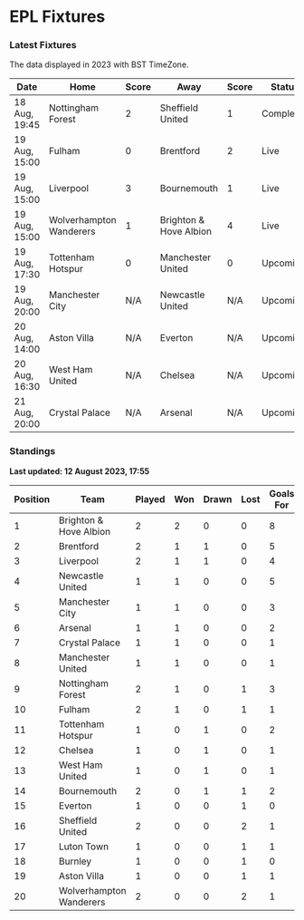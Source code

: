 # EPL Fixtures

### Latest Fixtures

The data displayed in 2023 with BST TimeZone.

<!-- START_TABLE -->
| Date | Home | Score | Away | Score | Status |
|-------------|--------|--------------|--------|--------------|--------|
| 18 Aug, 19:45 | Nottingham Forest | 2 | Sheffield United | 1 | Completed |
| 19 Aug, 15:00 | Fulham | 0 | Brentford | 2 | Live |
| 19 Aug, 15:00 | Liverpool | 3 | Bournemouth | 1 | Live |
| 19 Aug, 15:00 | Wolverhampton Wanderers | 1 | Brighton & Hove Albion | 4 | Live |
| 19 Aug, 17:30 | Tottenham Hotspur | 0 | Manchester United | 0 | Upcoming |
| 19 Aug, 20:00 | Manchester City | N/A | Newcastle United | N/A | Upcoming |
| 20 Aug, 14:00 | Aston Villa | N/A | Everton | N/A | Upcoming |
| 20 Aug, 16:30 | West Ham United | N/A | Chelsea | N/A | Upcoming |
| 21 Aug, 20:00 | Crystal Palace | N/A | Arsenal | N/A | Upcoming |
<!-- END_TABLE -->

### Standings

**Last updated: 12 August 2023, 17:55**

<!-- START_STANDINGS -->
| Position | Team | Played | Won | Drawn | Lost | Goals For | Goals Against | Goal Difference | Points |
|----------|------|--------|-----|-------|------|-----------|---------------|-----------------|--------|
| 1 | Brighton & Hove Albion | 2 | 2 | 0 | 0 | 8 | 2 | 6 | 6 |
| 2 | Brentford | 2 | 1 | 1 | 0 | 5 | 2 | 3 | 4 |
| 3 | Liverpool | 2 | 1 | 1 | 0 | 4 | 2 | 2 | 4 |
| 4 | Newcastle United | 1 | 1 | 0 | 0 | 5 | 1 | 4 | 3 |
| 5 | Manchester City | 1 | 1 | 0 | 0 | 3 | 0 | 3 | 3 |
| 6 | Arsenal | 1 | 1 | 0 | 0 | 2 | 1 | 1 | 3 |
| 7 | Crystal Palace | 1 | 1 | 0 | 0 | 1 | 0 | 1 | 3 |
| 8 | Manchester United | 1 | 1 | 0 | 0 | 1 | 0 | 1 | 3 |
| 9 | Nottingham Forest | 2 | 1 | 0 | 1 | 3 | 3 | 0 | 3 |
| 10 | Fulham | 2 | 1 | 0 | 1 | 1 | 3 | -2 | 3 |
| 11 | Tottenham Hotspur | 1 | 0 | 1 | 0 | 2 | 2 | 0 | 1 |
| 12 | Chelsea | 1 | 0 | 1 | 0 | 1 | 1 | 0 | 1 |
| 13 | West Ham United | 1 | 0 | 1 | 0 | 1 | 1 | 0 | 1 |
| 14 | Bournemouth | 2 | 0 | 1 | 1 | 2 | 4 | -2 | 1 |
| 15 | Everton | 1 | 0 | 0 | 1 | 0 | 1 | -1 | 0 |
| 16 | Sheffield United | 2 | 0 | 0 | 2 | 1 | 3 | -2 | 0 |
| 17 | Luton Town | 1 | 0 | 0 | 1 | 1 | 4 | -3 | 0 |
| 18 | Burnley | 1 | 0 | 0 | 1 | 0 | 3 | -3 | 0 |
| 19 | Aston Villa | 1 | 0 | 0 | 1 | 1 | 5 | -4 | 0 |
| 20 | Wolverhampton Wanderers | 2 | 0 | 0 | 2 | 1 | 5 | -4 | 0 |
<!-- END_STANDINGS -->
